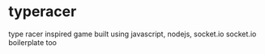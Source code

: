 # typeracer
type racer inspired game built using javascript, nodejs, socket.io
 socket.io boilerplate too
